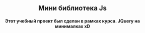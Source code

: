 <h2 align="center">Мини библиотека Js</h2>
<h4 align="center">Этот учебный проект был сделан в рамках курса. JQuery на минималках xD</h4>
